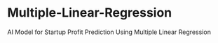 # Multiple-Linear-Regression
AI Model for Startup Profit Prediction Using Multiple Linear Regression
